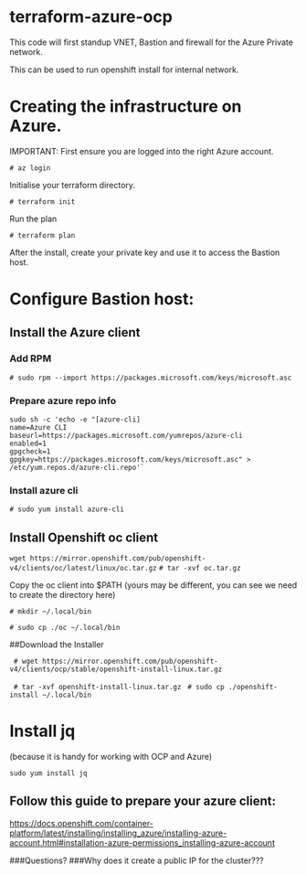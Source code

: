 # terraform-azure-ocp
This code will first standup VNET, Bastion and firewall for the Azure Private network.

This can be used to run openshift install for internal network.

# Creating the infrastructure on Azure.
IMPORTANT: First ensure you are logged into the right Azure account.

`# az login`

Initialise your terraform directory.

`# terraform init`

Run the plan

`# terraform plan`

After the install, create your private key and use it to access the Bastion host.

# Configure Bastion host:

## Install the Azure client

### Add RPM

`# sudo rpm --import https://packages.microsoft.com/keys/microsoft.asc`

### Prepare azure repo info

```
sudo sh -c 'echo -e "[azure-cli]
name=Azure CLI
baseurl=https://packages.microsoft.com/yumrepos/azure-cli
enabled=1
gpgcheck=1
gpgkey=https://packages.microsoft.com/keys/microsoft.asc" > /etc/yum.repos.d/azure-cli.repo'`
```

### Install azure cli
`# sudo yum install azure-cli`

## Install Openshift oc client

`wget https://mirror.openshift.com/pub/openshift-v4/clients/oc/latest/linux/oc.tar.gz`
`# tar -xvf oc.tar.gz`

Copy the oc client into $PATH (yours may be different, you can see we need to create the directory here)

`# mkdir ~/.local/bin`

`# sudo cp ./oc ~/.local/bin`

##Download the Installer

` # wget https://mirror.openshift.com/pub/openshift-v4/clients/ocp/stable/openshift-install-linux.tar.gz`

` # tar -xvf openshift-install-linux.tar.gz`
` # sudo cp ./openshift-install ~/.local/bin`

# Install jq

(because it is handy for working with OCP and Azure)

`sudo yum install jq`

## Follow this guide to prepare your azure client:
https://docs.openshift.com/container-platform/latest/installing/installing_azure/installing-azure-account.html#installation-azure-permissions_installing-azure-account

###Questions?
###Why does it create a public IP for the cluster???